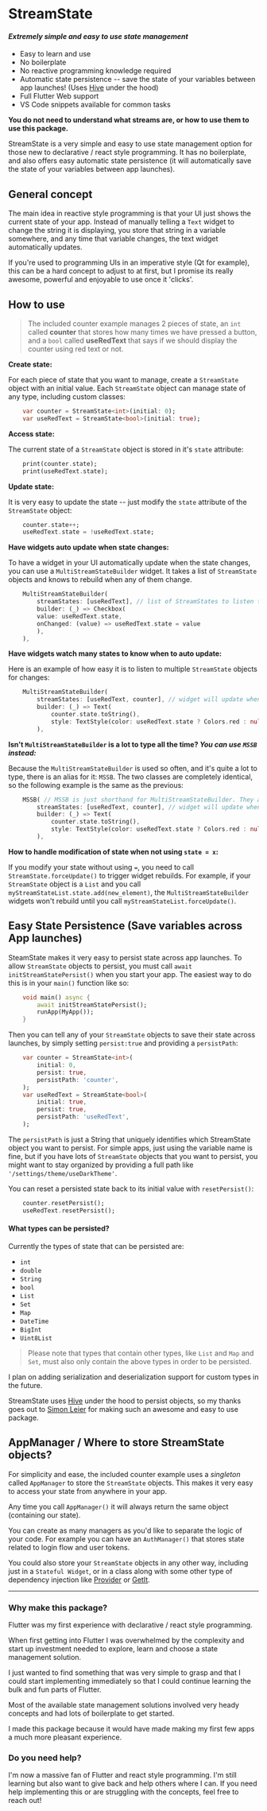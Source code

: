 

# StreamState
#### *Extremely simple and easy to use state management*



* Easy to learn and use
* No boilerplate
* No reactive programming knowledge required
* Automatic state persistence -- save the state of your variables between app launches! (Uses [Hive](https://pub.dev/packages/hive) under the hood)
* Full Flutter Web support
* VS Code snippets available for common tasks


**You do not need to understand what streams are, or how to use them to use this package.** 

StreamState is a very simple and easy to use state management option for those new to declarative / react style programming.  It has no boilerplate, and also offers easy automatic state persistence (it will automatically save the state of your variables between app launches).

 


## General concept

The main idea in reactive style programming is that your UI just shows the current state of your app.  Instead of manually telling a `Text` widget to change the string it is displaying, you store that string in a variable somewhere, and any time that variable changes, the text widget automatically updates.


If you're used to programming UIs in an imperative style (Qt for example), this can be a hard concept to adjust to at first, but I promise its really awesome, powerful and enjoyable to use once it 'clicks'.



## How to use
>The included counter example manages 2 pieces of state, an `int` called **counter** that stores how many times we have pressed a button, and a `bool` called **useRedText** that says if we should display the counter using red text or not.

**Create state:**

For each piece of state that you want to manage, create a `StreamState` object with an initial value. Each `StreamState` object can manage state of any type, including custom classes:

```dart
    var counter = StreamState<int>(initial: 0);
    var useRedText = StreamState<bool>(initial: true);

```
**Access state:**

The current state of a `StreamState` object is stored in it's `state` attribute:

```dart
    print(counter.state);
    print(useRedText.state);
```

**Update state:**

It is very easy to update the state -- just modify the `state` attribute of the `StreamState` object:
```dart
    counter.state++;
    useRedText.state = !useRedText.state;
```

**Have widgets auto update when state changes:**

To have a widget in your UI automatically update when the state changes, you can use a `MultiStreamStateBuilder` widget. It takes a list of `StreamState` objects and knows to rebuild when any of them change.
```dart
    MultiStreamStateBuilder(
        streamStates: [useRedText], // list of StreamStates to listen to for changes
        builder: (_) => Checkbox(
        value: useRedText.state,
        onChanged: (value) => useRedText.state = value
        ),
    ),
```
**Have widgets watch many states to know when to auto update:**

Here is an example of how easy it is to listen to multiple `StreamState` objects for changes:
```dart
    MultiStreamStateBuilder(
        streamStates: [useRedText, counter], // widget will update when either of these change
        builder: (_) => Text(
            counter.state.toString(),
            style: TextStyle(color: useRedText.state ? Colors.red : null),
        ),
```

**Isn't `MultiStreamStateBuilder` is a lot to type all the time? _You can use `MSSB` instead:_**

Because the `MultiStreamStateBuilder` is used so often, and it's quite a lot to type, there is an alias for it: `MSSB`. The two classes are completely identical, so the following example is the same as the previous:
```dart
    MSSB( // MSSB is just shorthand for MultiStreamStateBuilder. They are identical.
        streamStates: [useRedText, counter], // widget will update when either of these change
        builder: (_) => Text(
            counter.state.toString(),
            style: TextStyle(color: useRedText.state ? Colors.red : null),
        ),
```
**How to handle modification of state when not using `state = x`:**

If you modify your state without using `=`, you need to call `StreamState.forceUpdate()` to trigger widget rebuilds.  For example, if your `StreamState` object is a `List` and you call `myStreamStateList.state.add(new_element)`, the `MultiStreamStateBuilder` widgets won't rebuild until you call `myStreamStateList.forceUpdate()`.


## Easy State Persistence (Save variables across App launches)
SteamState makes it very easy to persist state across app launches.  To allow `StreamState` objects to persist, you must call `await initStreamStatePersist()` when you start your app.  The easiest way to do this is in your `main()` function like so:
```dart
    void main() async {
        await initStreamStatePersist();
        runApp(MyApp());
    }
```



Then you can tell any of your `StreamState` objects to save their state across launches, by simply setting `persist:true` and providing a `persistPath`:
```dart
    var counter = StreamState<int>(
        initial: 0,
        persist: true,
        persistPath: 'counter',
    );
    var useRedText = StreamState<bool>(
        initial: true,
        persist: true,
        persistPath: 'useRedText',
    );
```
The `persistPath` is just a String that uniquely identifies which StreamState object you want to persist.  For simple apps, just using the variable name is fine, but if you have lots of `StreamState` objects that you want to persist, you might want to stay organized by providing a full path like `'/settings/theme/useDarkTheme'`.

You can reset a persisted state back to its initial value with `resetPersist()`:
```dart
    counter.resetPersist();
    useRedText.resetPersist();
```


#### What types can be persisted?


Currently the types of state that can be persisted are: 
* `int`
* `double`
* `String`
* `bool`
* `List`
* `Set`
* `Map`
* `DateTime`
* `BigInt`
* `Uint8List`

>Please note that types that contain other types, like `List` and `Map` and `Set`, must also only contain the above types in order to be persisted.

I plan on adding serialization and deserialization support for custom types in the future.

StreamState uses [Hive](https://pub.dev/packages/hive) under the hood to persist objects,  so my thanks goes out to [Simon Leier](https://github.com/leisim) for making such an awesome and easy to use package.

## AppManager / Where to store StreamState objects?

For simplicity and ease, the included counter example uses a *singleton* called `AppManager` to store the `StreamState` objects.  This makes it very easy to access your state from anywhere in your app.

Any time you call `AppManager()` it will always return the same object (containing our state).

You can create as many managers as you'd like to separate the logic of your code.  For example you can have an `AuthManager()` that stores state related to login flow and user tokens.

You could also store your `StreamState` objects in any other way, including just in a `Stateful Widget`, or in a class along with some other type of dependency injection like [Provider](https://pub.dev/packages/provider) or [GetIt](https://pub.dev/packages/get_it).


***


### Why make this package?
Flutter was my first experience with declarative / react style programming. 

When first getting into Flutter I was overwhelmed by the complexity and start up investment needed to explore, learn and choose a state management solution.  

I just wanted to find something that was very simple to grasp and that I could start implementing immediately so that I could continue learning the bulk and fun parts of Flutter.

Most of the available state management solutions involved very heady concepts and had lots of boilerplate to get started.  

I made this package because it would have made making my first few apps a much more pleasant experience.


### Do you need help?
I'm now a massive fan of Flutter and react style programming. I'm still learning but also want to give back and help others where I can. If you need help implementing this or are struggling with the concepts, feel free to reach out!